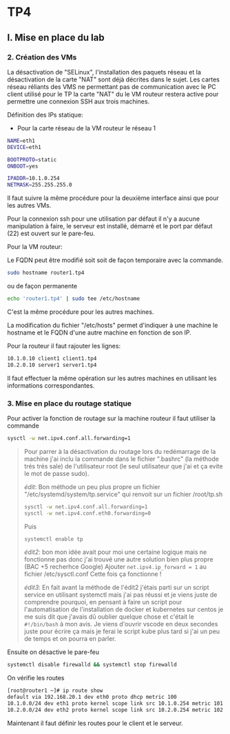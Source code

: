# TP4

## I. Mise en place du lab

### 2. Création des VMs

La désactivation de "SELinux", l'installation des paquets réseau et la désactivation de la carte "NAT" sont déjà décrites dans le sujet.
Les cartes réseau réliants des VMS ne permettant pas de communication avec le PC client utilisé pour le TP la carte "NAT" du le VM routeur restera active pour permettre une connexion SSH aux trois machines.

Définition des IPs statique:

* Pour la carte réseau de la VM routeur le réseau 1

```bash
NAME=eth1
DEVICE=eth1

BOOTPROTO=static
ONBOOT=yes

IPADDR=10.1.0.254
NETMASK=255.255.255.0
```

Il faut suivre la même procédure pour la deuxième interface ainsi que pour les autres VMs.

Pour la connexion ssh pour une utilisation par défaut il n'y a aucune manipulation à faire, le serveur est installé, démarré et le port par défaut (22) est ouvert sur le pare-feu.

Pour la VM routeur:

Le FQDN peut être modifié soit soit de façon temporaire avec la commande.

```bash
sudo hostname router1.tp4
```

ou de façon permanente

```bash
echo 'router1.tp4' | sudo tee /etc/hostname
```

C'est la même procédure pour les autres machines.

La modification du fichier "/etc/hosts" permet d'indiquer à une machine le hostname et le FQDN d'une autre machine en fonction de son IP.

Pour la routeur il faut rajouter les lignes:

```bash
10.1.0.10 client1 client1.tp4
10.2.0.10 server1 server1.tp4
```

Il faut effectuer la même opération sur les autres machines en utilisant les informations correspondantes.

### 3. Mise en place du routage statique

Pour activer la fonction de routage sur la machine routeur il faut utiliser la commande

```bash
sysctl -w net.ipv4.conf.all.forwarding=1
```

> Pour parrer à la désactivation du routage lors du redémarrage de la machine j'ai inclu la commande dans le fichier ".bashrc" (la méthode trés trés sale) de l'utilisateur root (le seul utilisateur que j'ai et ça evite le mot de passe sudo).
>
> *édit*: Bon méthode un peu plus propre un fichier "/etc/systemd/system/tp.service" qui renvoit sur un fichier /root/tp.sh
> ```bash
> sysctl -w net.ipv4.conf.all.forwarding=1
> sysctl -w net.ipv4.conf.eth0.forwarding=0
> ```
> Puis
> ```bash
> systemctl enable tp
> ```
>
> *édit2*: bon mon idée avait pour moi une certaine logique mais ne fonctionne pas donc j'ai trouvé une autre solution bien plus propre (BAC +5 recherhce Google)
> Ajouter ```net.ipv4.ip_forward = 1``` au fichier /etc/sysctl.conf
> Cette fois ça fonctionne !
>
> *édit3*: En fait avant la méthode de l'édit2 j'étais parti sur un script service en utilisant systemctl mais j'ai pas réussi et je viens juste de comprendre pourquoi, en pensant à faire un script pour l'automatisation de l'installation de docker et kubernetes sur centos je me suis dit que j'avais dû oublier quelque chose et c'était le ```#!/bin/bash``` à mon avis. Je viens d'ouvrir vscode en deux secondes juste pour écrire ça mais je ferai le script kube plus tard si j'ai un peu de temps et on pourra en parler.

Ensuite on désactive le pare-feu

```bash
systemctl disable firewalld && systemctl stop firewalld
```

On vérifie les routes

```bash
[root@router1 ~]# ip route show
default via 192.168.20.1 dev eth0 proto dhcp metric 100 
10.1.0.0/24 dev eth1 proto kernel scope link src 10.1.0.254 metric 101 
10.2.0.0/24 dev eth2 proto kernel scope link src 10.2.0.254 metric 102
```

Maintenant il faut définir les routes pour le client et le serveur.

